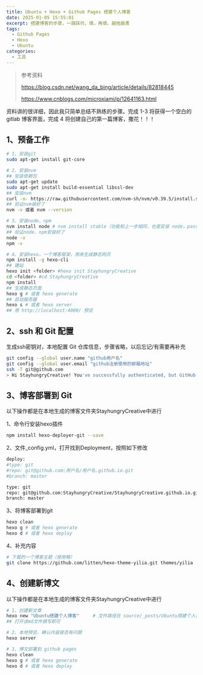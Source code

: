 ```yaml
---
title: Ubuntu + Hexo + Github Pages 搭建个人博客
date: 2025-01-05 15:55:01
excerpt: 搭建博客的步骤，一路踩坑，填，再填，越挫越勇
tags:
  - Github Pages
  - Hexo
  - Ubuntu
categories:
  - 工具
---
```




> 参考资料
>
> https://blog.csdn.net/wang_da_bing/article/details/82818445
>
> https://www.cnblogs.com/microxiami/p/12641163.html



资料讲的很详细，因此我只简单总结不熟练的步骤。完成 1-3 将获得一个空白的 gitlab 博客界面，完成 4 将创建自己的第一篇博客，撒花！！！

## 1、预备工作

```bash
# 1、安装git
sudo apt-get install git-core

# 2、安装nvm
## 安装依赖包
sudo apt-get update
sudo apt-get install build-essential libssl-dev
## 安装nvm
curl -o- https://raw.githubusercontent.com/nvm-sh/nvm/v0.39.5/install.sh | bash
## 验证nvm装好了
nvm -v 或者 nvm --version

# 3、安装node、npm
nvm install node # nvm install stable（功能和上一步相同，也是安装 node，pass）
## 验证node、npm安装好了
node -v
npm -v

# 4、安装hexo，一个博客框架，用来生成静态网页
npm install -g hexo-cli
## 建站
hexo init <folder> #hexo init StayhungryCreative
cd <folder> #cd StayhungryCreative
npm install
## 生成静态页面
hexo g # 或者 hexo generate
## 启动服务器
hexo s # 或者 hexo server
## 用 http://localhost:4000/ 预览
```



## 2、ssh 和 Git 配置

生成ssh密钥对，本地配置 Git 仓库信息，步骤省略，以后忘记/有需要再补充

```bash
git config --global user.name "github用户名"
git config --global user.email "github注册使用的邮箱地址" 
ssh -T git@github.com
> Hi StayhungryCreative! You've successfully authenticated, but GitHub does not provide shell access.
```



## 3、博客部署到 Git

以下操作都是在本地生成的博客文件夹StayhungryCreative中进行

1、命令行安装hexo插件

```bash
npm install hexo-deployer-git --save
```

2、文件_config.yml，打开找到Deployment，按照如下修改

```bash
deploy:
#type: git
#repo: git@github.com:用户名/用户名.github.io.git
#branch: master

type: git
repo: git@github.com:StayhungryCreative/StayhungryCreative.github.io.git
branch: master
```

3、将博客部署到git

```bash
hexo clean
hexo g # 或者 hexo generate
hexo d # 或者 hexo deploy
```

4、补充内容

```bash
# 下载的一个博客主题（使用略）
git clone https://github.com/litten/hexo-theme-yilia.git themes/yilia
```



## 4、创建新博文

以下操作都是在本地生成的博客文件夹StayhungryCreative中进行

```bash
# 1、创建新文章
hexo new "Ubuntu搭建个人博客"		# 文件路径在 source/_posts/Ubuntu搭建个人博客.md
## 打开该md文件撰写即可

# 2、本地预览，确认内容是否有问题
hexo server

# 3、博文部署到 github pages
hexo clean
hexo g # 或者 hexo generate
hexo d # 或者 hexo deploy
```
